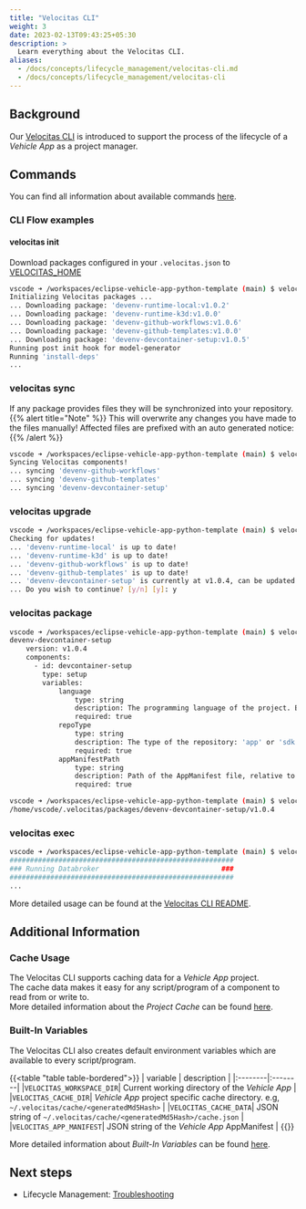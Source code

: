 ```yaml
---
title: "Velocitas CLI"
weight: 3
date: 2023-02-13T09:43:25+05:30
description: >
  Learn everything about the Velocitas CLI.
aliases:
  - /docs/concepts/lifecycle_management/velocitas-cli.md
  - /docs/concepts/lifecycle_management/velocitas-cli
---
```


## Background

Our [Velocitas CLI](https://github.com/eclipse-velocitas/cli) is introduced to support the process of the lifecycle of a _Vehicle App_ as a project manager.

## Commands

You can find all information about available commands [here](https://github.com/eclipse-velocitas/cli/blob/main/README.md#commands).

### CLI Flow examples

#### velocitas init

Download packages configured in your `.velocitas.json` to [VELOCITAS_HOME](https://github.com/eclipse-velocitas/cli/blob/main/README.md#changing-default-velocitas_home-directory)

```bash
vscode ➜ /workspaces/eclipse-vehicle-app-python-template (main) $ velocitas init
Initializing Velocitas packages ...
... Downloading package: 'devenv-runtime-local:v1.0.2'
... Downloading package: 'devenv-runtime-k3d:v1.0.0'
... Downloading package: 'devenv-github-workflows:v1.0.6'
... Downloading package: 'devenv-github-templates:v1.0.0'
... Downloading package: 'devenv-devcontainer-setup:v1.0.5'
Running post init hook for model-generator
Running 'install-deps'
...
```

### velocitas sync

If any package provides files they will be synchronized into your repository.
{{% alert title="Note" %}}
This will overwrite any changes you have made to the files manually! Affected files are prefixed with an auto generated notice:
{{% /alert %}}

```bash
vscode ➜ /workspaces/eclipse-vehicle-app-python-template (main) $ velocitas sync
Syncing Velocitas components!
... syncing 'devenv-github-workflows'
... syncing 'devenv-github-templates'
... syncing 'devenv-devcontainer-setup'
```

### velocitas upgrade

```bash
vscode ➜ /workspaces/eclipse-vehicle-app-python-template (main) $ velocitas upgrade --dry-run
Checking for updates!
... 'devenv-runtime-local' is up to date!
... 'devenv-runtime-k3d' is up to date!
... 'devenv-github-workflows' is up to date!
... 'devenv-github-templates' is up to date!
... 'devenv-devcontainer-setup' is currently at v1.0.4, can be updated to v1.0.5
... Do you wish to continue? [y/n] [y]: y
```

### velocitas package

```bash
vscode ➜ /workspaces/eclipse-vehicle-app-python-template (main) $ velocitas package devenv-devcontainer-setup
devenv-devcontainer-setup
    version: v1.0.4
    components:
      - id: devcontainer-setup
        type: setup
        variables:
            language
                type: string
                description: The programming language of the project. Either 'python' or 'cpp'
                required: true
            repoType
                type: string
                description: The type of the repository: 'app' or 'sdk'
                required: true
            appManifestPath
                type: string
                description: Path of the AppManifest file, relative to the .velocitas.json
                required: true
```

```bash
vscode ➜ /workspaces/eclipse-vehicle-app-python-template (main) $ velocitas package devenv-devcontainer-setup -p
/home/vscode/.velocitas/packages/devenv-devcontainer-setup/v1.0.4
```

### velocitas exec

```bash
vscode ➜ /workspaces/eclipse-vehicle-app-python-template (main) $ velocitas exec runtime-local run-vehicledatabroker
#######################################################
### Running Databroker                              ###
#######################################################
...
```

More detailed usage can be found at the [Velocitas CLI README](https://github.com/eclipse-velocitas/cli/blob/main/README.md).

## Additional Information

### Cache Usage

The Velocitas CLI supports caching data for a _Vehicle App_ project.
<br/>
The cache data makes it easy for any script/program of a component to read from or write to.
<br/>
More detailed information about the _Project Cache_ can be found [here](https://github.com/eclipse-velocitas/cli/blob/main/docs/features/PROJECT-CACHE.md).

### Built-In Variables

The Velocitas CLI also creates default environment variables which are available to every script/program.

{{<table "table table-bordered">}}
| variable | description |
|:--------|:--------|
|`VELOCITAS_WORKSPACE_DIR`| Current working directory of the _Vehicle App_ |
|`VELOCITAS_CACHE_DIR`| _Vehicle App_ project specific cache directory. e.g, `~/.velocitas/cache/<generatedMd5Hash>` |
|`VELOCITAS_CACHE_DATA`| JSON string of `~/.velocitas/cache/<generatedMd5Hash>/cache.json` |
|`VELOCITAS_APP_MANIFEST`| JSON string of the _Vehicle App_ AppManifest |
{{</table>}}

More detailed information about _Built-In Variables_ can be found [here](https://github.com/eclipse-velocitas/cli/blob/main/docs/features/VARIABLES.md).

## Next steps

* Lifecycle Management: [Troubleshooting](/docs/concepts/lifecycle_management/troubleshooting/)

